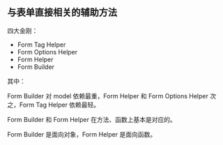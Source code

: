 ## 与表单直接相关的辅助方法

四大金刚：

- Form Tag Helper
- Form Options Helper
- Form Helper
- Form Builder

其中：

Form Builder 对 model 依赖最重，Form Helper 和 Form Options Helper 次之，Form Tag Helper 依赖最轻。

Form Builder 和 Form Helper 在方法、函数上基本是对应的。

Form Builder 是面向对象，Form Helper 是面向函数。
